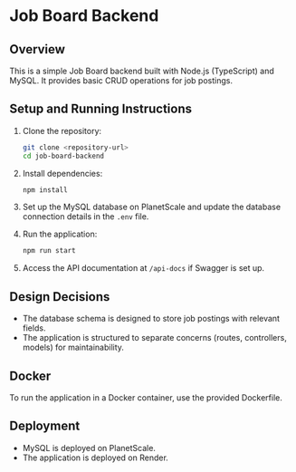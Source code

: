 # Job Board Backend

## Overview
This is a simple Job Board backend built with Node.js (TypeScript) and MySQL. It provides basic CRUD operations for job postings.

## Setup and Running Instructions

1. Clone the repository:
   ```bash
   git clone <repository-url>
   cd job-board-backend
   ```

2. Install dependencies:
   ```bash
   npm install
   ```

3. Set up the MySQL database on PlanetScale and update the database connection details in the `.env` file.

4. Run the application:
   ```bash
   npm run start
   ```

5. Access the API documentation at `/api-docs` if Swagger is set up.

## Design Decisions
- The database schema is designed to store job postings with relevant fields.
- The application is structured to separate concerns (routes, controllers, models) for maintainability.

## Docker
To run the application in a Docker container, use the provided Dockerfile.

## Deployment
- MySQL is deployed on PlanetScale.
- The application is deployed on Render.
